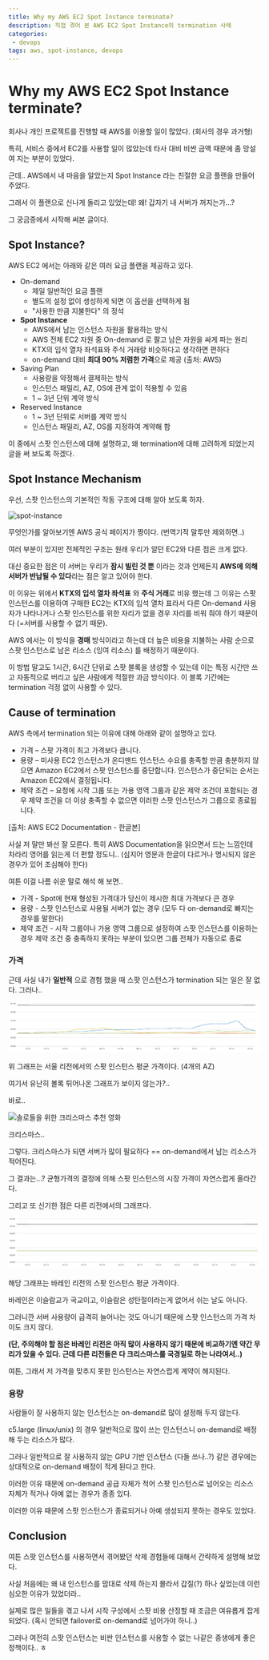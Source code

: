 ```yaml
---
title: Why my AWS EC2 Spot Instance terminate?
description: 직접 겪어 본 AWS EC2 Spot Instance의 termination 사례
categories:
 - devops
tags: aws, spot-instance, devops
---
```


# Why my AWS EC2 Spot Instance terminate?

회사나 개인 프로젝트를 진행할 때 AWS를 이용할 일이 많았다. (회사의 경우 과거형)

특히, 서비스 중에서 EC2를 사용할 일이 많았는데 타사 대비 비싼 금액 때문에 좀 망설여 지는 부분이 있었다.

근데.. AWS에서 내 마음을 알았는지 Spot Instance 라는 친절한 요금 플랜을 만들어 주었다.

그래서 이 플랜으로 신나게 돌리고 있었는데! 왜! 갑자기 내 서버가 꺼지는가...?

그 궁금증에서 시작해 써본 글이다.



## Spot Instance?

AWS EC2 에서는 아래와 같은 여러 요금 플랜을 제공하고 있다.

* On-demand
  * 제일 일반적인 요금 플랜
  * 별도의 설정 없이 생성하게 되면 이 옵션을 선택하게 됨
  * "사용한 만큼 지불한다" 의 정석
* **Spot Instance**
  * AWS에서 남는 인스턴스 자원을 활용하는 방식
  * AWS 전체 EC2 자원 중 On-demand 로 팔고 남은 자원을 싸게 파는 원리
  * KTX의 입석 열차 좌석표와 주식 거래랑 비슷하다고 생각하면 편하다
  * on-demand 대비 **최대 90% 저렴한 가격**으로 제공 (출처: AWS)
* Saving Plan
  * 사용량을 약정해서 결제하는 방식
  * 인스턴스 패밀리, AZ, OS에 관계 없이 적용할 수 있음
  * 1 ~ 3년 단위 계약 방식
* Reserved Instance
  * 1 ~ 3년 단위로 서버를 계약 방식
  * 인스턴스 패밀리, AZ, OS를 지정하여 계약해 함



이 중에서 스팟 인스턴스에 대해 설명하고, 왜 termination에 대해 고려하게 되었는지 글을 써 보도록 하겠다.



## Spot Instance Mechanism 

우선, 스팟 인스턴스의 기본적인 작동 구조에 대해 알아 보도록 하자.

![spot-instance](C:\Users\austinkim\Desktop\bunseokbot.github.io\assets\images\posts\ec2-spot-instance\spot-instance.JPG)

무엇인가를 알아보기엔 AWS 공식 페이지가 짱이다. (번역기적 말투만 제외하면..)

여러 부분이 있지만 전체적인 구조는 원래 우리가 알던 EC2와 다른 점은 크게 없다.

대신 중요한 점은 이 서버는 우리가 **잠시 빌린 것 뿐** 이라는 것과 언제든지 **AWS에 의해 서버가 반납될 수 있다**라는 점은 알고 있어야 한다.

이 이유는 위에서 **KTX의 입석 열차 좌석표** 와 **주식 거래**로 비유 했는데 그 이유는 스팟 인스턴스를 이용하여 구매한 EC2는 KTX의 입석 열차 표라서 다른 On-demand 사용자가 나타나거나 스팟 인스턴스를 위한 자리가 없을 경우  자리를 비워 줘야 하기 때문이다 (=서버를 사용할 수 없기 때문).

AWS 에서는 이 방식을 **경매** 방식이라고 하는데 더 높은 비용을 지불하는 사람 순으로 스팟 인스턴스로 남은 리소스 (잉여 리소스) 를 배정하기 때문이다.

이 방법 말고도 1시간, 6시간 단위로 스팟 블록을 생성할 수 있는데 이는 특정 시간만 쓰고 자동적으로 버리고 싶은 사람에게 적절한 과금 방식이다. 이 블록 기간에는 termination 걱정 없이 사용할 수 있다.



## Cause of termination

AWS 측에서 termination 되는 이유에 대해 아래와 같이 설명하고 있다.

* 가격 – 스팟 가격이 최고 가격보다 큽니다.
* 용량 – 미사용 EC2 인스턴스가 온디맨드 인스턴스 수요를 충족할 만큼 충분하지 않으면 Amazon EC2에서 스팟 인스턴스를 중단합니다. 인스턴스가 중단되는 순서는 Amazon EC2에서 결정됩니다.
* 제약 조건 – 요청에 시작 그룹 또는 가용 영역 그룹과 같은 제약 조건이 포함되는 경우 제약 조건을 더 이상 충족할 수 없으면 이러한 스팟 인스턴스가 그룹으로 종료됩니다.

[출처: AWS EC2 Documentation - 한글본]



사실 저 말만 봐선 잘 모른다. 특히 AWS Documentation을 읽으면서 드는 느낌인데 차라리 영어를 읽는게 더 편할 정도니.. (심지어 영문과 한글이 다르거나 명시되지 않은 경우가 있어 조심해야 한다)



여튼 이걸 나름 쉬운 말로 해석 해 보면..

* 가격 - Spot에 현재 형성된 가격대가 당신이 제시한 최대 가격보다 큰 경우
* 용량 - 스팟 인스턴스로 사용될 서버가 없는 경우 (모두 다 on-demand로 빠지는 경우를 말한다)
* 제약 조건 - 시작 그룹이나 가용 영역 그룹으로 설정하여 스팟 인스턴스를 이용하는 경우 제약 조건 중 충족하지 못하는 부분이 있으면 그룹 전체가 자동으로 종료



### 가격

근데 사실 내가 **일반적** 으로 경험 했을 때 스팟 인스턴스가 termination 되는 일은 잘 없다. 그러나..

![price-graph](\assets\images\posts\ec2-spot-instance\price-graph.JPG)

위 그래프는 서울 리전에서의 스팟 인스턴스 평균 가격이다. (4개의 AZ)

여기서 유난히 볼록 튀어나온 그래프가 보이지 않는가?..

바로..

 ![솔로들을 위한 크리스마스 추천 영화](https://img1.daumcdn.net/thumb/R720x0.q80/?scode=mtistory2&fname=http%3A%2F%2Fcfile7.uf.tistory.com%2Fimage%2F99C7ED3B5A3E9E9613668A) 

크리스마스..

그렇다. 크리스마스가 되면 서버가 많이 필요하다 == on-demand에서 남는 리소스가 적어진다.

그 결과는...? 균형가격의 결정에 의해 스팟 인스턴스의 시장 가격이 자연스럽게 올라간다.



그리고 또 신기한 점은 다른 리전에서의 그래프다.

![me-graph](\assets\images\posts\ec2-spot-instance\me-graph.JPG)

해당 그래프는 바레인 리전의 스팟 인스턴스 평균 가격이다.

바레인은 이슬람교가 국교이고, 이슬람은 성탄절이라는게 없어서 쉬는 날도 아니다.

그러니깐 서버 사용량이 급격히 늘어나는 것도 아니기 때문에 스팟 인스턴스의 가격 차이도 크지 않다.

**(단, 주의해야 할 점은 바레인 리전은 아직 많이 사용하지 않기 때문에 비교하기엔 약간 무리가 있을 수 있다. 근데 다른 리전들은 다 크리스마스를 국경일로 하는 나라여서..)** 



여튼, 그래서 저 가격을 맞추지 못한 인스턴스는 자연스럽게 계약이 해지된다.



### 용량

사람들이 잘 사용하지 않는 인스턴스는 on-demand로 많이 설정해 두지 않는다.

c5.large (linux/unix) 의 경우 일반적으로 많이 쓰는 인스턴스니 on-demand로 배정해 두는 리소스가 많다.

그러나 일반적으로 잘 사용하지 않는 GPU 기반 인스턴스 (다들 쓰나..?) 같은 경우에는 상대적으로 on-demand 배정이 적게 된다고 한다.

이러한 이유 때문에 on-demand 공급 자체가 적어 스팟 인스턴스로 넘어오는 리소스 자체가 적거나 아예 없는 경우가 종종 있다.



이러한 이유 때문에 스팟 인스턴스가 종료되거나 아예 생성되지 못하는 경우도 있었다.



## Conclusion

여튼 스팟 인스턴스를 사용하면서 겪어봤던 삭제 경험들에 대해서 간략하게 설명해 보았다.

사실 처음에는 왜 내 인스턴스를 맘대로 삭제 하는지 몰라서 갑질(?) 하나 싶었는데 이런 심오한 이유가 있었더라..

실제로 많은 일들을 겪고 나서 시작 구성에서 스팟 비용 산정할 때 조금은 여유롭게 잡게 되었다. (혹시 안되면 failover로 on-demand로 넘어가야 하니..)

그러나 여전히 스팟 인스턴스는 비싼 인스턴스를 사용할 수 없는 나같은 중생에게 좋은 정책이다.. ㅎ
